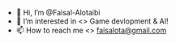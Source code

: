 - 👋 Hi, I’m @Faisal-Alotaibi
- 👀 I’m interested in <> Game devlopment & AI!
- 📫 How to reach me <> faisalota@gmail.com

<!---
Faisal-Alotaibi/Faisal-Alotaibi is a ✨ special ✨ repository because its `README.md` (this file) appears on your GitHub profile.
You can click the Preview link to take a look at your changes.
--->
